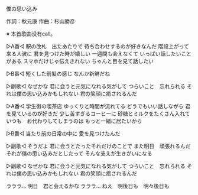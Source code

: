 僕の思い込み

作詞：秋元康
作曲：杉山勝彦

※ 本首歌曲没有call。

▷A番◁
駅の改札　出たあたりで
待ち合わせするのが好きなんだ
階段上がって来る人波に
君を見つけた時が嬉しい
一週間も会えなくて
いっぱい話したいことがある
スマホだけじゃ伝えきれない
ちゃんと目を見て話したい

▷B番◁
短くした前髪の感じ
なんか新鮮だね

▷副歌◁
なぜかな
君に会うと元気になれる気がして
つらいこと　忘れられる
それは僕の思い込みかもしれない
君の笑顔に癒されるんだ

▷A番◁
学生街の喫茶店
ゆっくりと時間が流れてる
どうでもいい話しながら
君を見ているのが好きだ
少し苦すぎるコーヒーに
砂糖とミルクをたくさん入れて
いつも　お代わりしてしまうのは
もっと一緒に居たいから

▷B番◁
当たり前の日常の中に
愛を見つけたんだ

▷副歌◁
そうだよ
君に会うとたったそれだけのことで
また明日　頑張れるんだ
それが僕の思い込みだとしたって
そんな支えが生きがいになる

▷副歌◁
なぜかな
君に会うと元気になれる気がして
つらいこと　忘れられる
それは僕の思い込みかもしれない
君の笑顔に癒されるんだ

ラララ…
明日　君と会えるかな
ラララ…
ねえ　明後日も　明々後日も